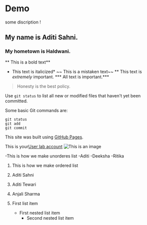 # Demo


some discription !


## My name is Aditi Sahni.


### My hometown is Haldwani.

** This is a bold text**
* This text is italicized*
~~ This is a mistaken text~~
** This text is 
_extremely_ important.
*** All text is important.***

>Honesty is the best policy.

Use `git status` to list all new or modified files that haven't yet been committed.



Some basic Git commands are:
```
git status
git add
git commit
```


This site was built using [GitHub Pages](https://pages.github.com/).

This is your[User lab account](http://10.20.1.1:8090/)
![This is an image](https://myoctocat.com/assets/images/base-octocat.svg)



-This is how we make unorderes list 
-Aditi
-Deeksha
-Ritika


1. This is how we make ordered list
2.  Aditi Sahni
3.  Aditi Tewari
4.  Anjali Sharma




1. First list item
   - First nested list item
     - Second nested list item




